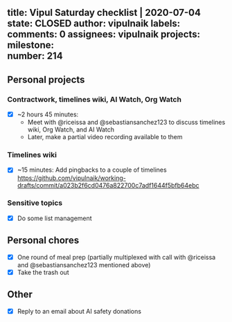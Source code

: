title:	Vipul Saturday checklist | 2020-07-04
state:	CLOSED
author:	vipulnaik
labels:	
comments:	0
assignees:	vipulnaik
projects:	
milestone:	
number:	214
--
## Personal projects

### Contractwork, timelines wiki, AI Watch, Org Watch

- [x] ~2 hours 45 minutes: 
  - Meet with @riceissa and @sebastiansanchez123 to discuss timelines wiki, Org Watch, and AI Watch
  - Later, make a partial video recording available to them
### Timelines wiki

- [x] ~15 minutes: Add pingbacks to a couple of timelines https://github.com/vipulnaik/working-drafts/commit/a023b2f6cd0476a822700c7adf1644f5bfb64ebc

### Sensitive topics

- [x] Do some list management

## Personal chores

- [x] One round of meal prep (partially multiplexed with call with @riceissa and @sebastiansanchez123 mentioned above)
- [x] Take the trash out

## Other

- [x] Reply to an email about AI safety donations
